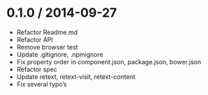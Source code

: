 
0.1.0 / 2014-09-27
==================

 * Refactor Readme.md
 * Refactor API
 * Remove browser test
 * Update .gitignore, .npmignore
 * Fix property order in component.json, package.json, bower.json
 * Refactor spec
 * Update retext, retext-visit, retext-content
 * Fix several typo’s
